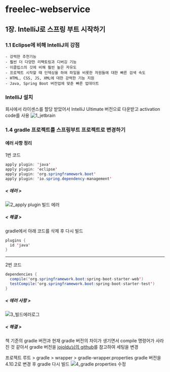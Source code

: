 # freelec-webservice

## 1장. IntelliJ로 스프링 부트 시작하기
### 1.1 Eclipse에 비해 IntelliJ의 강점
```
- 강력한 추천기능
- 훨씬 더 다양한 리팩토링과 디버깅 기능
- 이클립스의 깃에 비해 훨씬 높은 자유도
- 프로젝트 시작할 때 인덱싱을 하여 파일을 비롯한 자원들에 대한 빠른 검색 속도
- HTML, CSS, JS, XML에 대한 강력한 기능 지원
- Java, Spring Boot 버전업에 맞춘 빠른 업데이트
```

### IntelliJ 설치
회사에서 라이센스를 할당 받았어서 IntelliJ Ultimate 버전으로 다운받고 activation code를 사용
![1_jetbrain](https://user-images.githubusercontent.com/55985137/146967277-e18942f7-afbb-43c3-980f-46075687ad7a.png)

### 1.4 gradle 프로젝트를 스프링부트 프로젝트로 변경하기

#### 에러 사항 정리
1번 코드
```java
apply plugin: 'java'
apply plugin: 'eclipse'
apply plugin: 'org.springframework.boot'
apply plugin: 'io.spring.dependency-management'
```
##### < 에러 >
![2_apply plugin 빌드 에러](https://user-images.githubusercontent.com/55985137/146971241-5645dba1-aa68-4915-890f-fbfae5850877.png)
##### < 해결 >
gradle에서 아래 코드를 삭제 후 다시 빌드
```java
plugins {
  id 'java'
}
```
***

2번 코드
```java
dependencies {
  compile('org.springframework.boot:spring-boot-starter-web')
  testCompile('org.springframework.boot:spring-boot-starter-test')
}
```
##### < 에러 사항 >
![3_빌드에러로그](https://user-images.githubusercontent.com/55985137/146974255-b382ca76-6e99-457c-acaf-88901af89396.png)

##### < 해결 >
책 기준의 gradle 버전과 현재 gradle 버전의 차이가 생기면서 compile 명령어가 사라진 것 같아서 gradle 버전을 [jojoldu님의 github](https://github.com/jojoldu/freelec-springboot2-webservice)를 참고하여 세팅을 변경

프로젝트 루트 > gradle > wrapper > gradle-wrapper.properties gradle 버전을 4.10.2로 변경 후 gradle 다시 빌드
![4_gradle properties 수정](https://user-images.githubusercontent.com/55985137/146974492-da0c3adf-8b97-4a7b-a9d9-b2b4d00fea9f.png)
